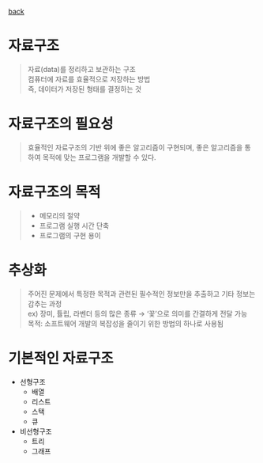 [back](../1.%20%EC%9E%90%EB%A3%8C%EA%B5%AC%EC%A1%B0%20%EA%B0%9C%EB%85%90%EA%B3%BC%20%EB%B0%B0%EC%97%B4.md)
# 자료구조
> 자료(data)를 정리하고 보관하는 구조 <br>
> 컴퓨터에 자료를 효율적으로 저장하는 방법 <br>
> 즉, 데이터가 저장된 형태를 결정하는 것

# 자료구조의 필요성
> 효율적인 자료구조의 기반 위에 좋은 알고리즘이 구현되며, 좋은 알고리즘을 통하여 목적에 맞는 프로그램을 개발할 수 있다.

# 자료구조의 목적
> - 메모리의 절약
> - 프로그램 실행 시간 단축
> - 프로그램의 구현 용이

# 추상화
> 주어진 문제에서 특정한 목적과 관련된 필수적인 정보만을 추출하고 기타 정보는 감추는 과정 <br>
> ex) 장미, 튤립, 라벤더 등의 많은 종류 → ‘꽃’으로 의미를 간결하게 전달 가능 <br>
> 목적: 소프트웨어 개발의 복잡성을 줄이기 위한 방법의 하나로 사용됨

# 기본적인 자료구조
- 선형구조
    - 배열
    - 리스트
    - 스택
    - 큐
- 비선형구조
    - 트리
    - 그래프